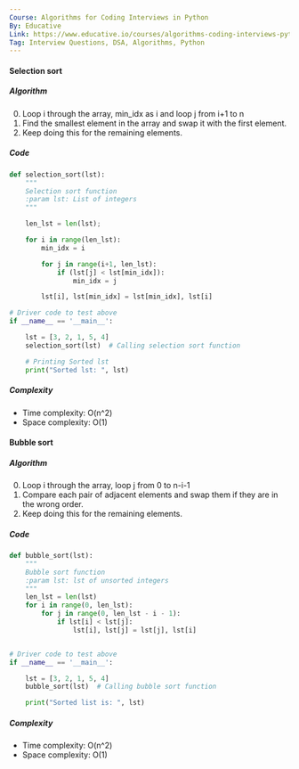 ```yaml
---
Course: Algorithms for Coding Interviews in Python
By: Educative
Link: https://www.educative.io/courses/algorithms-coding-interviews-python
Tag: Interview Questions, DSA, Algorithms, Python
---
```


#### Selection sort

##### Algorithm

0. Loop i through the array, min_idx as i and loop j from i+1 to n
1. Find the smallest element in the array and swap it with the first element.
2. Keep doing this for the remaining elements.

##### Code

```python
def selection_sort(lst):
    """
    Selection sort function
    :param lst: List of integers
    """

    len_lst = len(lst);

    for i in range(len_lst):
        min_idx = i

        for j in range(i+1, len_lst):
            if (lst[j] < lst[min_idx]):
                min_idx = j

        lst[i], lst[min_idx] = lst[min_idx], lst[i]

# Driver code to test above
if __name__ == '__main__':

    lst = [3, 2, 1, 5, 4]
    selection_sort(lst)  # Calling selection sort function

    # Printing Sorted lst
    print("Sorted lst: ", lst)
```

##### Complexity

- Time complexity: O(n^2)
- Space complexity: O(1)

#### Bubble sort

##### Algorithm

0. Loop i through the array, loop j from 0 to n-i-1
1. Compare each pair of adjacent elements and swap them if they are in the wrong order.
2. Keep doing this for the remaining elements.

##### Code

```python
def bubble_sort(lst):
    """
    Bubble sort function
    :param lst: lst of unsorted integers
    """
    len_lst = len(lst)
    for i in range(0, len_lst):
        for j in range(0, len_lst - i - 1):
            if lst[i] < lst[j]:
                lst[i], lst[j] = lst[j], lst[i]


# Driver code to test above
if __name__ == '__main__':

    lst = [3, 2, 1, 5, 4]
    bubble_sort(lst)  # Calling bubble sort function

    print("Sorted list is: ", lst)

```

##### Complexity

- Time complexity: O(n^2)
- Space complexity: O(1)
